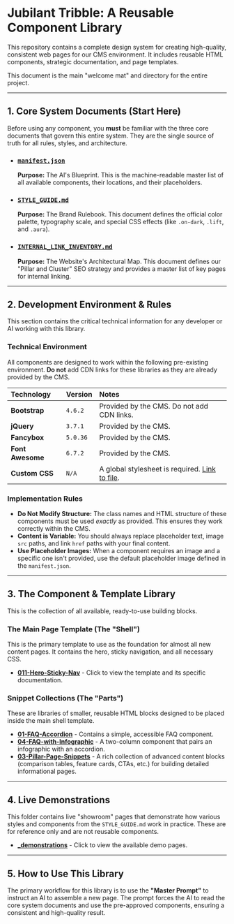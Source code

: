 # Jubilant Tribble: A Reusable Component Library

This repository contains a complete design system for creating high-quality, consistent web pages for our CMS environment. It includes reusable HTML components, strategic documentation, and page templates.

This document is the main "welcome mat" and directory for the entire project.

---

## 1. Core System Documents (Start Here)

Before using any component, you **must** be familiar with the three core documents that govern this entire system. They are the single source of truth for all rules, styles, and architecture.

- ### [**`manifest.json`**](./manifest.json)

  **Purpose:** The AI's Blueprint. This is the machine-readable master list of all available components, their locations, and their placeholders.

- ### [**`STYLE_GUIDE.md`**](./STYLE_GUIDE.md)

  **Purpose:** The Brand Rulebook. This document defines the official color palette, typography scale, and special CSS effects (like `.on-dark`, `.lift`, and `.aura`).

- ### [**`INTERNAL_LINK_INVENTORY.md`**](./INTERNAL_LINK_INVENTORY.md)
  **Purpose:** The Website's Architectural Map. This document defines our "Pillar and Cluster" SEO strategy and provides a master list of key pages for internal linking.

---

## 2. Development Environment & Rules

This section contains the critical technical information for any developer or AI working with this library.

### Technical Environment

All components are designed to work within the following pre-existing environment. **Do not** add CDN links for these libraries as they are already provided by the CMS.

| Technology | Version | Notes |
| :-- | :-- | :-- |
| **Bootstrap** | `4.6.2` | Provided by the CMS. Do not add CDN links. |
| **jQuery** | `3.7.1` | Provided by the CMS. |
| **Fancybox** | `5.0.36` | Provided by the CMS. |
| **Font Awesome** | `6.7.2` | Provided by the CMS. |
| **Custom CSS** | `N/A` | A global stylesheet is required. [Link to file](https://raw.githubusercontent.com/Gara2025/jubilant-tribble/main/036-7-UPLD-GLOBAL-CSS-STYLES-2025-09-29--04-49PM.css). |

### Implementation Rules

- **Do Not Modify Structure:** The class names and HTML structure of these components must be used _exactly_ as provided. This ensures they work correctly within the CMS.
- **Content is Variable:** You should always replace placeholder text, image `src` paths, and link `href` paths with your final content.
- **Use Placeholder Images:** When a component requires an image and a specific one isn't provided, use the default placeholder image defined in the `manifest.json`.

---

## 3. The Component & Template Library

This is the collection of all available, ready-to-use building blocks.

### The Main Page Template (The "Shell")

This is the primary template to use as the foundation for almost all new content pages. It contains the hero, sticky navigation, and all necessary CSS.

- **[011-Hero-Sticky-Nav](./011-Hero-Sticky-Nav/)** - Click to view the template and its specific documentation.

### Snippet Collections (The "Parts")

These are libraries of smaller, reusable HTML blocks designed to be placed inside the main shell template.

- **[01-FAQ-Accordion](./01-FAQ-Accordion/)** - Contains a simple, accessible FAQ component.
- **[04-FAQ-with-Infographic](./04-FAQ-with-Infographic/)** - A two-column component that pairs an infographic with an accordion.
- **[03-Pillar-Page-Snippets](./03-Pillar-Page-Snippets/)** - A rich collection of advanced content blocks (comparison tables, feature cards, CTAs, etc.) for building detailed informational pages.

---

## 4. Live Demonstrations

This folder contains live "showroom" pages that demonstrate how various styles and components from the `STYLE_GUIDE.md` work in practice. These are for reference only and are not reusable components.

- **[\_demonstrations](./_demonstrations/)** - Click to view the available demo pages.

---

## 5. How to Use This Library

The primary workflow for this library is to use the **"Master Prompt"** to instruct an AI to assemble a new page. The prompt forces the AI to read the core system documents and use the pre-approved components, ensuring a consistent and high-quality result.
